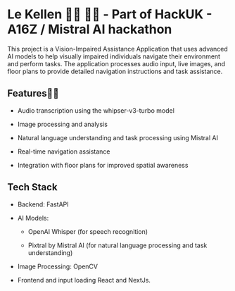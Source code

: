 # Le Kellen 👨‍🦯 👩‍🦯 - Part of HackUK - A16Z / Mistral AI hackathon

This project is a Vision-Impaired Assistance Application that uses advanced AI models to help visually impaired individuals navigate their environment and perform tasks. The application processes audio input, live images, and floor plans to provide detailed navigation instructions and task assistance.

## Features👨‍🦯

- Audio transcription using the whipser-v3-turbo model

- Image processing and analysis

- Natural language understanding and task processing using Mistral AI

- Real-time navigation assistance

- Integration with floor plans for improved spatial awareness

## Tech Stack

- Backend: FastAPI

- AI Models: 

  - OpenAI Whisper (for speech recognition)

  - Pixtral by Mistral AI (for natural language processing and task understanding)

- Image Processing: OpenCV

- Frontend and input loading
    React and NextJs. 
